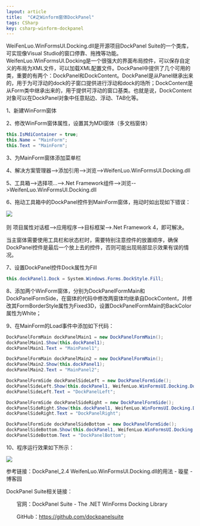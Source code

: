 ```yaml
---
layout: article
title:  "C#之Winform窗体DockPanel"
tags: CSharp
key: csharp-winform-dockpanel
---
```


​WeiFenLuo.WinFormsUI.Docking.dll是开源项目DockPanel Suite的一个类库，可实现像Visual Studio的窗口停靠、拖拽等功能。WeifenLuo.WinFormsUI.Docking是一个很强大的界面布局控件，可以保存自定义的布局为XML文件，可以加载XML配置文件。DockPanel中提供了几个可用的类，重要的有两个：DockPanel和DockContent。DockPanel是从Panel继承出来的，用于为可浮动的dock的子窗口提供进行浮动和dock的场所；DockContent是从Form类中继承出来的，用于提供可浮动的窗口基类。也就是说，DockContent对象可以在DockPanel对象中任意贴边、浮动、TAB化等。

1、新建WinForm窗体

2、修改WinForm窗体属性，设置其为MDI窗体（多文档窗体）

```csharp
this.IsMdiContainer = true;
this.Name = "MainForm";
this.Text = "MainForm";
```

3、为MainForm窗体添加菜单栏

4、解决方案管理器-->添加引用-->浏览-->WeifenLuo.WinFormsUI.Docking.dll

5、工具箱-->选择项...-->.Net Framework组件-->浏览-->WeifenLuo.WinFormsUI.Docking.dll

6、拖动工具箱中的DockPanel控件到MainForm窗体，拖动时如出现如下错误：

![](../images/csharp/winform_dockpanel_01.jpg)
　　

则 项目属性对话框-->应用程序-->目标框架-->.Net Framework 4，即可解决。

当主窗体需要使用工具栏和状态栏时，需要特别注意控件的放置顺序，确保DockPanel控件是最后一个放上去的控件，否则可能出现局部显示效果有误的情况。

7、设置DockPanel控件Dock属性为Fill

```csharp
this.dockPanel1.Dock = System.Windows.Forms.DockStyle.Fill;
```

8、添加两个WinForm窗体，分别为DockPanelFormMain和DockPanelFormSide，在窗体的代码中修改两窗体均继承自DockContent，并修改其FormBorderStyle属性为Fixed3D，设置DockPanelFormMain的BackColor属性为White；

9、在MainForm的Load事件中添加如下代码：

```csharp
DockPanelFormMain dockPanelMain1 = new DockPanelFormMain();
dockPanelMain1.Show(this.dockPanel1);
dockPanelMain1.Text = "MainPanel1";

DockPanelFormMain dockPanelMain2 = new DockPanelFormMain();
dockPanelMain2.Show(this.dockPanel1);
dockPanelMain2.Text = "MainPanel2";

DockPanelFormSide dockPanelSideLeft = new DockPanelFormSide();
dockPanelSideLeft.Show(this.dockPanel1, WeifenLuo.WinFormsUI.Docking.DockState.DockLeft);
dockPanelSideLeft.Text = "DockPanelLeft";

DockPanelFormSide dockPanelSideRight = new DockPanelFormSide();
dockPanelSideRight.Show(this.dockPanel1, WeifenLuo.WinFormsUI.Docking.DockState.DockRight);
dockPanelSideRight.Text = "DockPanelRight";

DockPanelFormSide dockPanelSideBottom = new DockPanelFormSide();
dockPanelSideBottom.Show(this.dockPanel1, WeifenLuo.WinFormsUI.Docking.DockState.DockBottom);
dockPanelSideBottom.Text = "DockPanelBottom";
```

10、程序运行效果如下所示：

![](../images/csharp/winform_dockpanel_02.jpg)

参考链接：DockPanel_2.4 WeifenLuo.WinFormsUI.Docking.dll的用法 - 璇星 - 博客园

DockPanel Suite相关链接：

　　官网：DockPanel Suite - The .NET WinForms Docking Library

　　GitHub：https://github.com/dockpanelsuite

​
